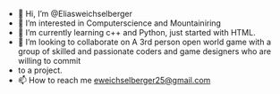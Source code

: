 - 👋 Hi, I’m @Eliasweichselberger
- 👀 I’m interested in Computerscience and Mountainiring
- 🌱 I’m currently learning c++ and Python, just started with HTML. 
- 💞️ I’m looking to collaborate on A 3rd person open world game with a group of skilled and passionate coders and game designers who are willing to commit 
- to a project. 
- 📫 How to reach me eweichselberger25@gmail.com

<!---
Eliasweichselberger/Eliasweichselberger is a ✨ special ✨ repository because its `README.md` (this file) appears on your GitHub profile.
You can click the Preview link to take a look at your changes.
--->
